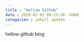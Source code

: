 ```yaml
---
title : "Hellow Github"
date : 2020-01-05 08:25:36 -0400
categories : jekyll update
---
```



hellow github blog

